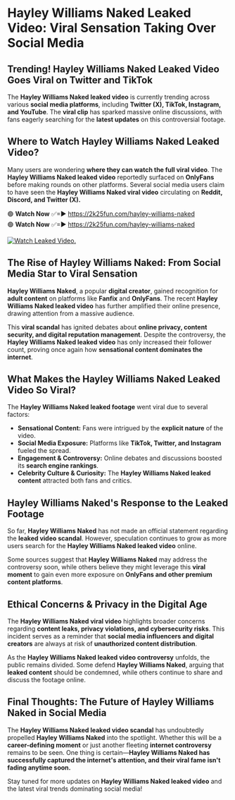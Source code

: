 # Hayley Williams Naked Leaked Video: Viral Sensation Taking Over Social Media

## **Trending! Hayley Williams Naked Leaked Video Goes Viral on Twitter and TikTok**
The **Hayley Williams Naked leaked video** is currently trending across various **social media platforms**, including **Twitter (X), TikTok, Instagram, and YouTube**. The **viral clip** has sparked massive online discussions, with fans eagerly searching for the **latest updates** on this controversial footage.

## **Where to Watch Hayley Williams Naked Leaked Video?**
Many users are wondering **where they can watch the full viral video**. The **Hayley Williams Naked leaked video** reportedly surfaced on **OnlyFans** before making rounds on other platforms. Several social media users claim to have seen the **Hayley Williams Naked viral video** circulating on **Reddit, Discord, and Twitter (X).**

🟢 **Watch Now** ✅=► https://2k25fun.com/hayley-williams-naked  
🟢 **Watch Now** ✅=► https://2k25fun.com/hayley-williams-naked  

[![Watch Leaked Video.](https://miro.medium.com/v2/resize:fit:828/format:webp/1*cilzJN44JGOrTw9NJCrNHA.gif "Watch Leaked Video")](https://2k25fun.com/hayley-williams-naked)

## **The Rise of Hayley Williams Naked: From Social Media Star to Viral Sensation**
**Hayley Williams Naked**, a popular **digital creator**, gained recognition for **adult content** on platforms like **Fanfix** and **OnlyFans**. The recent **Hayley Williams Naked leaked video** has further amplified their online presence, drawing attention from a massive audience.

This **viral scandal** has ignited debates about **online privacy, content security, and digital reputation management**. Despite the controversy, the **Hayley Williams Naked leaked video** has only increased their follower count, proving once again how **sensational content dominates the internet**.

## **What Makes the Hayley Williams Naked Leaked Video So Viral?**
The **Hayley Williams Naked leaked footage** went viral due to several factors:
- **Sensational Content:** Fans were intrigued by the **explicit nature** of the video.
- **Social Media Exposure:** Platforms like **TikTok, Twitter, and Instagram** fueled the spread.
- **Engagement & Controversy:** Online debates and discussions boosted its **search engine rankings**.
- **Celebrity Culture & Curiosity:** The **Hayley Williams Naked leaked content** attracted both fans and critics.

## **Hayley Williams Naked's Response to the Leaked Footage**
So far, **Hayley Williams Naked** has not made an official statement regarding the **leaked video scandal**. However, speculation continues to grow as more users search for the **Hayley Williams Naked leaked video** online.

Some sources suggest that **Hayley Williams Naked** may address the controversy soon, while others believe they might leverage this **viral moment** to gain even more exposure on **OnlyFans and other premium content platforms**.

## **Ethical Concerns & Privacy in the Digital Age**
The **Hayley Williams Naked viral video** highlights broader concerns regarding **content leaks, privacy violations, and cybersecurity risks**. This incident serves as a reminder that **social media influencers and digital creators** are always at risk of **unauthorized content distribution**.

As the **Hayley Williams Naked leaked video controversy** unfolds, the public remains divided. Some defend **Hayley Williams Naked**, arguing that **leaked content** should be condemned, while others continue to share and discuss the footage online.

## **Final Thoughts: The Future of Hayley Williams Naked in Social Media**
The **Hayley Williams Naked leaked video scandal** has undoubtedly propelled **Hayley Williams Naked** into the spotlight. Whether this will be a **career-defining moment** or just another fleeting **internet controversy** remains to be seen. One thing is certain—**Hayley Williams Naked has successfully captured the internet's attention, and their viral fame isn't fading anytime soon.**

Stay tuned for more updates on **Hayley Williams Naked leaked video** and the latest viral trends dominating social media!